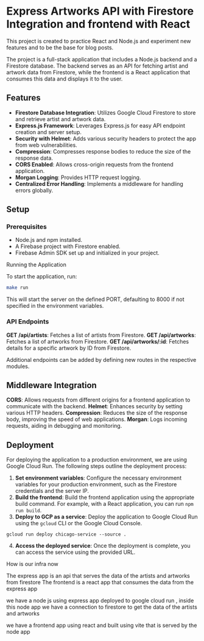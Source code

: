 
# Express Artworks API with Firestore Integration and frontend with React

This project is created to practice React and Node.js and experiment new features and to be the base for blog posts. 

The project is a full-stack application that includes a Node.js backend and a Firestore database. The backend serves as an API for fetching artist and artwork data from Firestore, while the frontend is a React application that consumes this data and displays it to the user.


## Features

- **Firestore Database Integration**: Utilizes Google Cloud Firestore to store and retrieve artist and artwork data.
- **Express.js Framework**: Leverages Express.js for easy API endpoint creation and server setup.
- **Security with Helmet**: Adds various security headers to protect the app from web vulnerabilities.
- **Compression**: Compresses response bodies to reduce the size of the response data.
- **CORS Enabled**: Allows cross-origin requests from the frontend application.
- **Morgan Logging**: Provides HTTP request logging.
- **Centralized Error Handling**: Implements a middleware for handling errors globally.

## Setup

### Prerequisites

- Node.js and npm installed.
- A Firebase project with Firestore enabled.
- Firebase Admin SDK set up and initialized in your project.

Running the Application

To start the application, run:
   ```sh
   make run
   ```


This will start the server on the defined PORT, defaulting to 8000 if not specified in the environment variables.
### API Endpoints

**GET /api/artists**: Fetches a list of artists from Firestore.
**GET /api/artworks**: Fetches a list of artworks from Firestore.
**GET /api/artworks/:id**: Fetches details for a specific artwork by ID from Firestore.
    
Additional endpoints can be added by defining new routes in the respective modules.

## Middleware Integration

**CORS**: Allows requests from different origins for a frontend application to communicate with the backend.
**Helmet**: Enhances security by setting various HTTP headers.
**Compression**: Reduces the size of the response body, improving the speed of web applications.
**Morgan**: Logs incoming requests, aiding in debugging and monitoring.

## Deployment

For deploying the application to a production environment, we are using Google Cloud Run. The following steps outline the deployment process:

1. **Set environment variables**: Configure the necessary environment variables for your production environment, such as the Firestore credentials and the server IP.
2. **Build the frontend**: Build the frontend application using the appropriate build command. For example, with a React application, you can run `npm run build`.
3. **Deploy to GCP as a service**: Deploy the application to Google Cloud Run using the `gcloud` CLI or the Google Cloud Console.
  ```
  gcloud run deploy chicago-service --source .
  ```   
4. **Access the deployed service**: Once the deployment is complete, you can access the service using the provided URL.



How is our infra now

The express app is an api that serves the data of the artists and artworks from firestore
The frontend is a react app that consumes the data from the express app

we have a node js using express app deployed to google cloud run , inside this node app we have a connection to firestore to get the data of the artists and artworks

we have a frontend app using react and built using vite that is served by the node app


